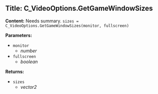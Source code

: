 ## Title: C_VideoOptions.GetGameWindowSizes

**Content:**
Needs summary.
`sizes = C_VideoOptions.GetGameWindowSizes(monitor, fullscreen)`

**Parameters:**
- `monitor`
  - *number*
- `fullscreen`
  - *boolean*

**Returns:**
- `sizes`
  - *vector2*